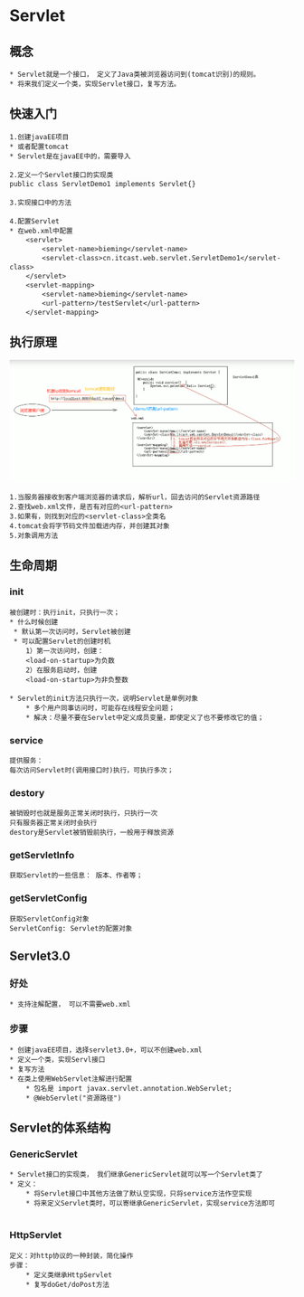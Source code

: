 # Servlet

## 概念

```
* Servlet就是一个接口， 定义了Java类被浏览器访问到(tomcat识别)的规则。
* 将来我们定义一个类，实现Servlet接口，复写方法。
```

## 快速入门

```
1.创建javaEE项目
* 或者配置tomcat
* Servlet是在javaEE中的，需要导入

2.定义一个Servlet接口的实现类
public class ServletDemo1 implements Servlet{}

3.实现接口中的方法

4.配置Servlet
* 在web.xml中配置
    <servlet>
        <servlet-name>bieming</servlet-name>
        <servlet-class>cn.itcast.web.servlet.ServletDemo1</servlet-class>
    </servlet>
    <servlet-mapping>
        <servlet-name>bieming</servlet-name>
        <url-pattern>/testServlet</url-pattern>
    </servlet-mapping>
```

## 执行原理

![image-20211217005332281](./image-20211217005332281.png)

```
1.当服务器接收到客户端浏览器的请求后，解析url，回去访问的Servlet资源路径
2.查找web.xml文件，是否有对应的<url-pattern>
3.如果有，则找到对应的<servlet-class>全类名
4.tomcat会将字节码文件加载进内存，并创建其对象
5.对象调用方法
```

## 生命周期

### init

```
被创建时：执行init，只执行一次；
* 什么时候创建
 * 默认第一次访问时，Servlet被创建
 * 可以配置Servlet的创建时机
 	1）第一次访问时，创建： 
 	<load-on-startup>为负数
 	2）在服务启动时，创建
 	<load-on-startup>为非负整数
 
* Servlet的init方法只执行一次，说明Servlet是单例对象
	* 多个用户同事访问时，可能存在线程安全问题；
	* 解决：尽量不要在Servlet中定义成员变量，即使定义了也不要修改它的值；
```



### service

```
提供服务：
每次访问Servlet时(调用接口时)执行，可执行多次；
```



### destory

```
被销毁时也就是服务正常关闭时执行，只执行一次
只有服务器正常关闭时会执行
destory是Servlet被销毁前执行，一般用于释放资源
```



### getServletInfo

```
获取Servlet的一些信息： 版本、作者等；
```



### getServletConfig

```
获取ServletConfig对象
ServletConfig: Servlet的配置对象
```



## Servlet3.0

### 好处

```
* 支持注解配置， 可以不需要web.xml
```

### 步骤

```
* 创建javaEE项目，选择servlet3.0+，可以不创建web.xml
* 定义一个类，实现Servl接口
* 复写方法
* 在类上使用WebServlet注解进行配置
	* 包名是 import javax.servlet.annotation.WebServlet;
	* @WebServlet("资源路径")
```

## Servlet的体系结构

### GenericServlet

```
* Servlet接口的实现类， 我们继承GenericServlet就可以写一个Servlet类了
* 定义： 
	* 将Servlet接口中其他方法做了默认空实现，只将service方法作空实现
	* 将来定义Servlet类时，可以寄继承GenericServlet，实现service方法即可
	
```



### HttpServlet

```
定义：对http协议的一种封装，简化操作
步骤：
	* 定义类继承HttpServlet
	* 复写doGet/doPost方法
```



